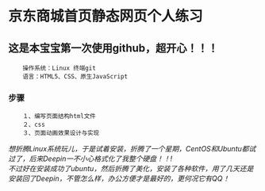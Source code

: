 # 京东商城首页静态网页个人练习


## 这是本宝宝第一次使用github，超开心！！！

```
    操作系统：Linux 终端git
    语言：HTML5、CSS、原生JavaScript
```
### 步骤
```
    １、编写页面结构html文件
    ２、css
    ３、页面动画效果设计与实现
```
  
    
    

*想折腾Linux系统玩儿，于是试着安装，折腾了一个星期，CentOS和Ubuntu都试过了，后来Deepin一不小心格式化了我整个硬盘！！!*  
*不过好在安装成功了ubuntu，然后折腾了美化，安装了各种软件，用了几天还是安装回了Deepin，不管怎么样，办公方便才是最好的，更何况它有QQ！*
